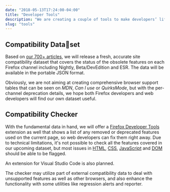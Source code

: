 ```yaml
---
date: "2018-05-13T17:24:00-04:00"
title: "Developer Tools"
description: "We are creating a couple of tools to make developers’ life easier."
slug: "tools"
---
```

## Compatibility Dataset

Based on [our 700+ articles](https://www.fxsitecompat.com/en-CA/docs/), we will release a fresh, accurate site compatibility dataset that covers the status of the obsolete features on each Firefox channel including Nightly, Beta/DevEdition and ESR. The data will be available in the portable JSON format.

Obviously, we are not aiming at creating comprehensive browser support tables that can be seen on *MDN*, *Can I use* or *QuirksMode*, but with the per-channel deprecation details, we hope both Firefox developers and web developers will find our own dataset useful.

## Compatibility Checker

With the fundamental data in hand, we will offer a [Firefox Developer Tools](https://developer.mozilla.org/docs/Tools) extension as well that shows a list of any removed or deprecated features used on the current page, so web developers can fix them right away. Due to technical limitations, it's not possible to check all the features covered in our upcoming dataset, but most issues in [HTML](https://www.fxsitecompat.com/en-CA/categories/html/), [CSS](https://www.fxsitecompat.com/en-CA/categories/css/), [JavaScript](https://www.fxsitecompat.com/en-CA/categories/javascript/) and [DOM](https://www.fxsitecompat.com/en-CA/categories/dom/) should be able to be flagged.

An extension for Visual Studio Code is also planned.

The checker may utilize part of external compatibility data to deal with unsupported features as well as other browsers, and also enhance the functionality with some utilities like regression alerts and reporter.
